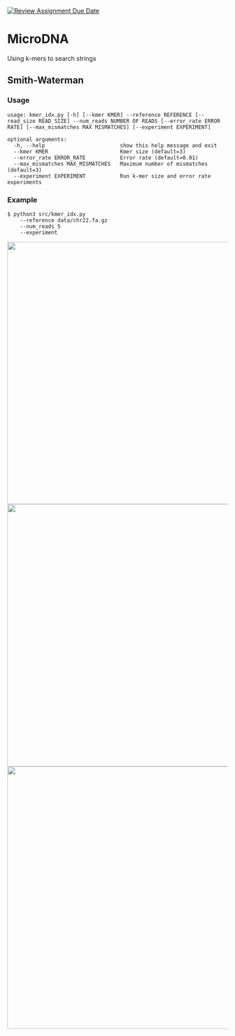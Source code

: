 [![Review Assignment Due Date](https://classroom.github.com/assets/deadline-readme-button-22041afd0340ce965d47ae6ef1cefeee28c7c493a6346c4f15d667ab976d596c.svg)](https://classroom.github.com/a/Fx_NP1KI)
# MicroDNA
Using k-mers to search strings


## Smith-Waterman
### Usage
```
usage: kmer_idx.py [-h] [--kmer KMER] --reference REFERENCE [--read_size READ SIZE] --num_reads NUMBER OF READS [--error_rate ERROR RATE] [--max_mismatches MAX MISMATCHES] [--experiment EXPERIMENT]

optional arguments:
  -h, --help                        show this help message and exit
  --kmer KMER                       Kmer size (default=3)
  --error_rate ERROR_RATE           Error rate (default=0.01)
  --max_mismatches MAX_MISMATCHES   Maximum number of mismatches (default=3)
  --experiment EXPERIMENT           Run k-mer size and error rate experiments
```
### Example
```
$ python3 src/kmer_idx.py 
    --reference data/chr22.fa.gz 
    --num_reads 5 
    --experiment

```
<center><img src="alignment_score_vs_error.png" width="600"/></center>
<center><img src="alignments_vs_kmer.png" width="600"/></center>
<center><img src="runtime_vs_kmer.png" width="600"/></center>

